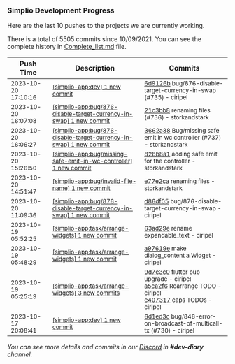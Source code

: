 
### Simplio Development Progress

Here are the last 10 pushes to the projects we are currently working.

There is a total of 5505 commits since 10/09/2021. You can see the complete history in
 [Complete_list.md](Complete_list.md) file.

| Push Time | Description | Commits |
| --- | --- | --- |
| <sub>2023-10-20 17:10:16</sub> | <sub>[[simplio-app:dev] 1 new commit](https://github.com/SimplioOfficial/simplio-app/commit/6d9126b0c61006ad7ae56e500414171f5e58d90e)</sub> | <sub>[6d9126b](https://github.com/SimplioOfficial/simplio-app/commit/6d9126b0c61006ad7ae56e500414171f5e58d90e) bug/876-disable-target-currency-in-swap (#735) - ciripel</sub> |
| <sub>2023-10-20 16:07:08</sub> | <sub>[[simplio-app:bug/876-disable-target-currency-in-swap] 1 new commit](https://github.com/SimplioOfficial/simplio-app/commit/21c3bb87c4ddfc42c16e9f4164b40f86a11e7c50)</sub> | <sub>[21c3bb8](https://github.com/SimplioOfficial/simplio-app/commit/21c3bb87c4ddfc42c16e9f4164b40f86a11e7c50) renaming files (#736) - storkandstark</sub> |
| <sub>2023-10-20 16:06:27</sub> | <sub>[[simplio-app:bug/876-disable-target-currency-in-swap] 1 new commit](https://github.com/SimplioOfficial/simplio-app/commit/3662a38aad1a6c9b3d0635a2c6e1bc8da88f63c3)</sub> | <sub>[3662a38](https://github.com/SimplioOfficial/simplio-app/commit/3662a38aad1a6c9b3d0635a2c6e1bc8da88f63c3) Bug/missing safe emit in wc controller (#737) - storkandstark</sub> |
| <sub>2023-10-20 15:26:50</sub> | <sub>[[simplio-app:bug/missing-safe-emit-in-wc-controller] 1 new commit](https://github.com/SimplioOfficial/simplio-app/commit/828b8a109c305f42df2b5387b69d8f03690021fc)</sub> | <sub>[828b8a1](https://github.com/SimplioOfficial/simplio-app/commit/828b8a109c305f42df2b5387b69d8f03690021fc) adding safe emit for the controller - storkandstark</sub> |
| <sub>2023-10-20 14:51:47</sub> | <sub>[[simplio-app:bug/invalid-file-name] 1 new commit](https://github.com/SimplioOfficial/simplio-app/commit/e77e2ca47636e07f19fe6406a0bf4442dfde3726)</sub> | <sub>[e77e2ca](https://github.com/SimplioOfficial/simplio-app/commit/e77e2ca47636e07f19fe6406a0bf4442dfde3726) renaming files - storkandstark</sub> |
| <sub>2023-10-20 11:09:36</sub> | <sub>[[simplio-app:bug/876-disable-target-currency-in-swap] 1 new commit](https://github.com/SimplioOfficial/simplio-app/commit/d86df051d83f6ff06d375c189babc5df40033c8f)</sub> | <sub>[d86df05](https://github.com/SimplioOfficial/simplio-app/commit/d86df051d83f6ff06d375c189babc5df40033c8f) bug/876-disable-target-currency-in-swap - ciripel</sub> |
| <sub>2023-10-19 05:52:25</sub> | <sub>[[simplio-app:task/arrange-widgets] 1 new commit](https://github.com/SimplioOfficial/simplio-app/commit/63ad29e612dd4f736393edd15f8b9dc79d6963d6)</sub> | <sub>[63ad29e](https://github.com/SimplioOfficial/simplio-app/commit/63ad29e612dd4f736393edd15f8b9dc79d6963d6) rename expandable_text - ciripel</sub> |
| <sub>2023-10-19 05:48:29</sub> | <sub>[[simplio-app:task/arrange-widgets] 1 new commit](https://github.com/SimplioOfficial/simplio-app/commit/a97619ef57d541c5176afb67022f2248c0551e43)</sub> | <sub>[a97619e](https://github.com/SimplioOfficial/simplio-app/commit/a97619ef57d541c5176afb67022f2248c0551e43) make dialog_content a Widget - ciripel</sub> |
| <sub>2023-10-19 05:25:19</sub> | <sub>[[simplio-app:task/arrange-widgets] 3 new commits](https://github.com/SimplioOfficial/simplio-app/compare/9d7e3c0e9937^...e407317fade2)</sub> | <sub>[9d7e3c0](https://github.com/SimplioOfficial/simplio-app/commit/9d7e3c0e9937db6f4de9089351c1b68245fdea96) flutter pub upgrade - ciripel<br>[a5ca2f6](https://github.com/SimplioOfficial/simplio-app/commit/a5ca2f6a88ba91a1262736f2ad387a4ba3fd94ec) Rearrange TODO - ciripel<br>[e407317](https://github.com/SimplioOfficial/simplio-app/commit/e407317fade2d90de1b9d9926480d4b651be908f) caps TODOs - ciripel</sub> |
| <sub>2023-10-17 20:08:41</sub> | <sub>[[simplio-app:dev] 1 new commit](https://github.com/SimplioOfficial/simplio-app/commit/6d1ed3c28dbe0a8ade7ea9079675658c663a1296)</sub> | <sub>[6d1ed3c](https://github.com/SimplioOfficial/simplio-app/commit/6d1ed3c28dbe0a8ade7ea9079675658c663a1296) bug/846-error-on-broadcast-of-multicall-tx (#730) - ciripel</sub> |

_You can see more details and commits in our [Discord](https://discord.gg/aKhjuwZmdP) in **#dev-diary** channel._
